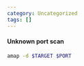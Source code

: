```yaml
---
category: Uncategorized
tags: []
---
```

#### Unknown port scan
```bash - kali
amap -d $TARGET $PORT
```